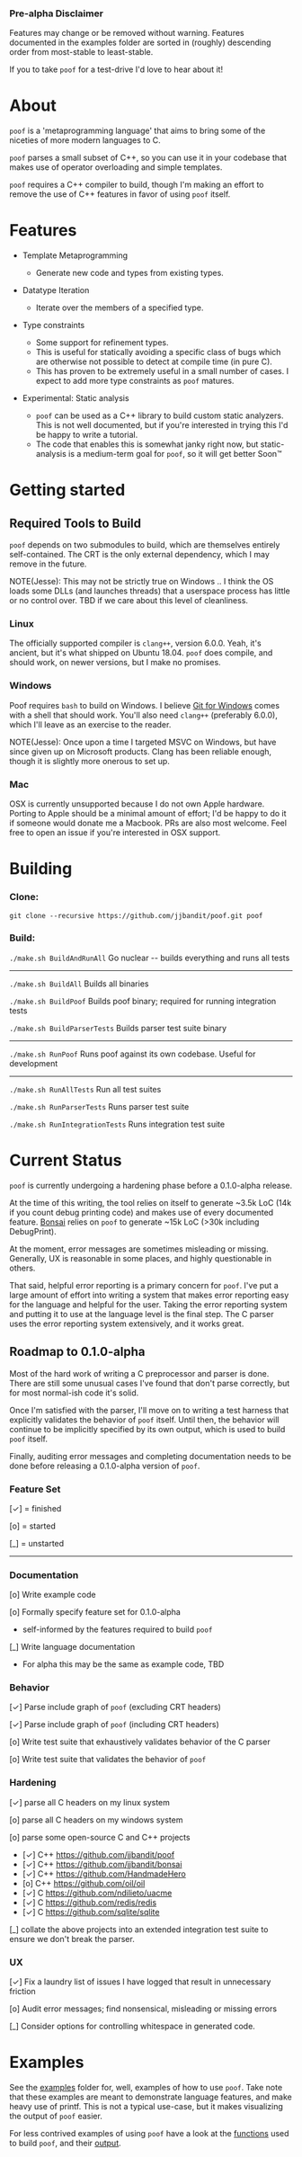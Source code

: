 ### Pre-alpha Disclaimer

Features may change or be removed without warning.  Features documented in the
examples folder are sorted in (roughly) descending order from most-stable to
least-stable.

If you to take `poof` for a test-drive I'd love to hear about it!


# About
`poof` is a 'metaprogramming language' that aims to bring some of the niceties
of more modern languages to C.

`poof` parses a small subset of C++, so you can use it in your codebase that
makes use of operator overloading and simple templates.

`poof` requires a C++ compiler to build, though I'm making an effort to remove
the use of C++ features in favor of using `poof` itself.


# Features

- Template Metaprogramming
  - Generate new code and types from existing types.

- Datatype Iteration
  - Iterate over the members of a specified type.

- Type constraints
  - Some support for refinement types.
  - This is useful for statically avoiding a specific class of bugs which are
    otherwise not possible to detect at compile time (in pure C).
  - This has proven to be extremely useful in a small number of cases.  I
    expect to add more type constraints as `poof` matures.

- Experimental: Static analysis
  - `poof` can be used as a C++ library to build custom static analyzers.  This
    is not well documented, but if you're interested in trying this I'd be
    happy to write a tutorial.
  - The code that enables this is somewhat janky right now, but static-analysis
    is a medium-term goal for `poof`, so it will get better Soon™


# Getting started

## Required Tools to Build

`poof` depends on two submodules to build, which are themselves entirely
self-contained.  The CRT is the only external dependency, which I may remove
in the future.

NOTE(Jesse): This may not be strictly true on Windows .. I think the OS loads
some DLLs (and launches threads) that a userspace process has little or no
control over.  TBD if we care about this level of cleanliness.

### Linux

The officially supported compiler is `clang++`, version 6.0.0.  Yeah, it's
ancient, but it's what shipped on Ubuntu 18.04.  `poof` does compile, and
should work, on newer versions, but I make no promises.

### Windows

Poof requires `bash` to build on Windows.  I believe [Git for
Windows](https://gitforwindows.org/) comes with a shell that should work.
You'll also need `clang++` (preferably 6.0.0), which I'll leave as an exercise
to the reader.

NOTE(Jesse): Once upon a time I targeted MSVC on Windows, but have since given
up on Microsoft products.  Clang has been reliable enough, though it is
slightly more onerous to set up.

### Mac

OSX is currently unsupported because I do not own Apple hardware.  Porting to
Apple should be a minimal amount of effort; I'd be happy to do it if someone
would donate me a Macbook.  PRs are also most welcome. Feel free to open an
issue if you're interested in OSX support.


# Building

### Clone:

`git clone --recursive https://github.com/jjbandit/poof.git poof`

### Build:

`./make.sh BuildAndRunAll` Go nuclear -- builds everything and runs all tests

---

`./make.sh BuildAll` Builds all binaries

`./make.sh BuildPoof` Builds poof binary; required for running integration tests

`./make.sh BuildParserTests` Builds parser test suite binary

---

`./make.sh RunPoof` Runs poof against its own codebase.  Useful for development

---

`./make.sh RunAllTests` Run all test suites

`./make.sh RunParserTests` Runs parser test suite

`./make.sh RunIntegrationTests` Runs integration test suite


# Current Status

`poof` is currently undergoing a hardening phase before a 0.1.0-alpha release.

At the time of this writing, the tool relies on itself to generate ~3.5k LoC
(14k if you count debug printing code) and makes use of every documented
feature.  [Bonsai](https://github.com/jjbandit/bonsai) relies on `poof` to
generate ~15k LoC (>30k including DebugPrint).

At the moment, error messages are sometimes misleading or missing.  Generally,
UX is reasonable in some places, and highly questionable in others.

That said, helpful error reporting is a primary concern for `poof`.  I've put a
large amount of effort into writing a system that makes error reporting easy
for the language and helpful for the user.  Taking the error reporting system
and putting it to use at the language level is the final step.  The C parser
uses the error reporting system extensively, and it works great.




## Roadmap to 0.1.0-alpha

Most of the hard work of writing a C preprocessor and parser is done.  There
are still some unusual cases I've found that don't parse correctly, but for
most normal-ish code it's solid.

Once I'm satisfied with the parser, I'll move on to writing a test harness that
explicitly validates the behavior of `poof` itself.  Until then, the behavior
will continue to be implicitly specified by its own output, which is used to
build `poof` itself.

Finally, auditing error messages and completing documentation needs to be done
before releasing a 0.1.0-alpha version of `poof`.


### Feature Set

[✓] = finished

[o] = started

[\_] = unstarted

---

### Documentation
[o] Write example code

[o] Formally specify feature set for 0.1.0-alpha

- self-informed by the features required to build `poof`

[\_] Write language documentation

- For alpha this may be the same as example code, TBD

### Behavior
[✓] Parse include graph of `poof` (excluding CRT headers)

[✓] Parse include graph of `poof` (including CRT headers)

[o] Write test suite that exhaustively validates behavior of the C parser

[o] Write test suite that validates the behavior of `poof`

### Hardening
[✓] parse all C headers on my linux system

[o] parse all C headers on my windows system

[o] parse some open-source C and C++ projects
  - [✓] C++ https://github.com/jjbandit/poof
  - [✓] C++ https://github.com/jjbandit/bonsai
  - [✓] C++ https://github.com/HandmadeHero
  - [o] C++ https://github.com/oil/oil
  - [✓] C https://github.com/ndilieto/uacme
  - [✓] C https://github.com/redis/redis
  - [✓] C https://github.com/sqlite/sqlite

[\_] collate the above projects into an extended integration test suite to ensure we don't break the parser.

### UX
[✓] Fix a laundry list of issues I have logged that result in unnecessary friction

[o] Audit error messages; find nonsensical, misleading or missing errors

[\_] Consider options for controlling whitespace in generated code.



# Examples

See the [examples](https://github.com/jjbandit/poof/tree/master/examples)
folder for, well, examples of how to use `poof`.  Take note that these examples
are meant to demonstrate language features, and make heavy use of printf.  This
is not a typical use-case, but it makes visualizing the output of `poof` easier.

For less contrived examples of using `poof` have a look at the
[functions](https://github.com/jjbandit/poof/blob/master/poof/functions.h) used
to build `poof`, and their
[output](https://github.com/jjbandit/poof/tree/master/poof/generated).

